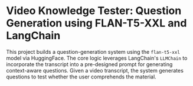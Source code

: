 # Video Knowledge Tester: Question Generation using FLAN-T5-XXL and LangChain

This project builds a question-generation system using the `flan-t5-xxl` model via HuggingFace. The core logic leverages LangChain's `LLMChain` to incorporate the transcript into a pre-designed prompt for generating context-aware questions. Given a video transcript, the system generates questions to test whether the user comprehends the material.
